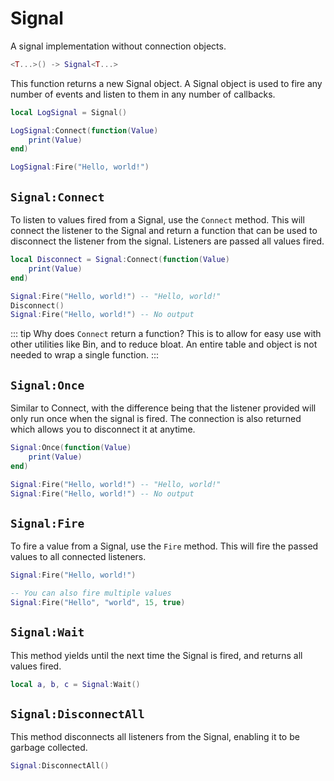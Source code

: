 # Signal

A signal implementation without connection objects.

```lua
<T...>() -> Signal<T...>
```

This function returns a new Signal object. A Signal object is used to fire any number of events and listen to them in any number of callbacks.

```lua
local LogSignal = Signal()

LogSignal:Connect(function(Value)
	print(Value)
end)

LogSignal:Fire("Hello, world!")
```

## `Signal:Connect`

To listen to values fired from a Signal, use the `Connect` method. This will connect the listener to the Signal and return a function that can be used to disconnect the listener from the signal. Listeners are passed all values fired.

```lua
local Disconnect = Signal:Connect(function(Value)
	print(Value)
end)

Signal:Fire("Hello, world!") -- "Hello, world!"
Disconnect()
Signal:Fire("Hello, world!") -- No output
```

::: tip
Why does `Connect` return a function? This is to allow for easy use with other utilities like Bin, and to reduce bloat. An entire table and object is not needed to wrap a single function.
:::

## `Signal:Once`

Similar to Connect, with the difference being that the listener provided will only run once when the signal is fired. The connection is also returned which allows you to disconnect it at anytime.

```lua
Signal:Once(function(Value)
	print(Value)
end)

Signal:Fire("Hello, world!") -- "Hello, world!"
Signal:Fire("Hello, world!") -- No output
```

## `Signal:Fire`

To fire a value from a Signal, use the `Fire` method. This will fire the passed values to all connected listeners.

```lua
Signal:Fire("Hello, world!")

-- You can also fire multiple values
Signal:Fire("Hello", "world", 15, true)
```

## `Signal:Wait`

This method yields until the next time the Signal is fired, and returns all values fired.

```lua
local a, b, c = Signal:Wait()
```

## `Signal:DisconnectAll`

This method disconnects all listeners from the Signal, enabling it to be garbage collected.

```lua
Signal:DisconnectAll()
```
